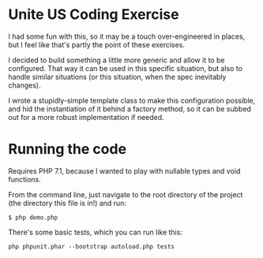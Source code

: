 # Unite US Coding Exercise

I had some fun with this, so it may be a touch over-engineered in places, but I feel like that's partly the point of these exercises.

I decided to build something a little more generic and allow it to be configured. That way it can be used in this specific situation, but also to handle similar situations (or this situation, when the spec inevitably changes).

I wrote a stupidly-simple template class to make this configuration possible, and hid the instantiation of it behind a factory method, so it can be subbed out for a more robust implementation if needed.

# Running the code

Requires PHP 7.1, because I wanted to play with nullable types and void functions.

From the command line, just navigate to the root directory of the project (the directory this file is in!) and run:

```
$ php demo.php
```

There's some basic tests, which you can run like this:

```
php phpunit.phar --bootstrap autoload.php tests
```
